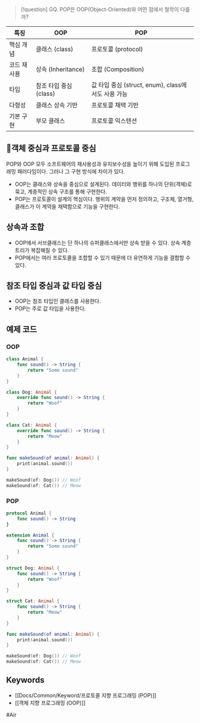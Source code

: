 >[!question]
>GQ. POP은 OOP(Object-Oriented)와 어떤 점에서 철학이 다를까?

| 특징     | OOP              | POP                                    |
| ------ | ---------------- | -------------------------------------- |
| 핵심 개념  | 클래스 (class)      | 프로토콜 (protocol)                        |
| 코드 재사용 | 상속 (Inheritance) | 조합 (Composition)                       |
| 타입     | 참조 타입 중심 (class) | 값 타입 중심 (struct, enum), class에서도 사용 가능 |
| 다형성    | 클래스 상속 기반        | 프로토콜 채택 기반                             |
| 기본 구현  | 부모 클래스           | 프로토콜 익스텐션                              |
## 객체 중심과 프로토콜 중심
POP와 OOP 모두 소프트웨어의 재사용성과 유지보수성을 높이기 위해 도입된 프로그래밍 패러다임이다. 그러나 그 구현 방식에 차이가 있다.
- OOP는 클래스와 상속을 중심으로 설계된다. 데이터와 행위를 하나의 단위(객체)로 묶고, 계층적인 상속 구조를 통해 구현한다.
- POP는 프로토콜이 설계의 핵심이다. 행위의 계약을 먼저 정의하고, 구조체, 열거형, 클래스가 이 계약을 채택함으로 기능을 구현한다.

## 상속과 조합
- OOP에서 서브클래스는 단 하나의 슈퍼클래스에서만 상속 받을 수 있다. 상속 계층 트리가 복잡해질 수 있다.
- POP에서는 여러 프로토콜을 조합할 수 있기 때문에 더 유연하게 기능을 결합할 수 있다.

## 참조 타입 중심과 값 타입 중심
- OOP는 참조 타입인 클래스를 사용한다.
- POP는 주로 값 타입을 사용한다.

## 예제 코드
### OOP
```swift
class Animal {
    func sound() -> String {
        return "Some sound"
    }
}

class Dog: Animal {
    override func sound() -> String {
        return "Woof"
    }
}

class Cat: Animal {
    override func sound() -> String {
        return "Meow"
    }
}

func makeSound(of animal: Animal) {
    print(animal.sound())
} 

makeSound(of: Dog()) // Woof
makeSound(of: Cat()) // Meow
```
### POP
```swift
protocol Animal {
    func sound() -> String
}

extension Animal {
    func sound() -> String {
        return "Some sound"
    }
}

struct Dog: Animal {
    func sound() -> String {
        return "Woof"
    }
}

struct Cat: Animal {
    func sound() -> String {
        return "Meow"
    }
}

func makeSound(of animal: Animal) {
    print(animal.sound())
}

makeSound(of: Dog()) // Woof
makeSound(of: Cat()) // Meow
```

## Keywords
- [[Docs/Common/Keyword/프로토콜 지향 프로그래밍 (POP)]]
- [[객체 지향 프로그래밍 (OOP)]]


#Air